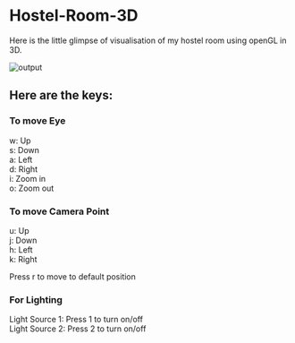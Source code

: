 # Hostel-Room-3D
Here is the little glimpse of visualisation of my hostel room using openGL in 3D.

![output](https://github.com/xbdhshshs/Hostel-Room-3D/assets/82610896/921bc442-e1ac-4230-83b3-99679d78be40)

## Here are the keys:
### To move Eye
w: Up  <br />
s: Down <br />
a: Left<br />
d: Right<br />
i: Zoom in<br />
o: Zoom out<br />

### To move Camera Point
u: Up <br />
j: Down<br />
h: Left<br />
k: Right<br />

Press r to move to default position

### For Lighting
Light Source 1: Press 1 to turn on/off<br />
Light Source 2: Press 2 to turn on/off
